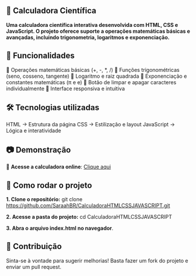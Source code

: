 ## 📌 Calculadora Científica
**Uma calculadora científica interativa desenvolvida com HTML, CSS e JavaScript. O projeto oferece suporte a operações matemáticas básicas e avançadas, incluindo trigonometria, logaritmos e exponenciação.**


## 🚀 Funcionalidades
📌 Operações matemáticas básicas (+, -, *, /)
📌 Funções trigonométricas (seno, cosseno, tangente)
📌 Logaritmo e raiz quadrada
📌 Exponenciação e constantes matemáticas (π e e)
📌 Botão de limpar e apagar caracteres individualmente
📌 Interface responsiva e intuitiva

## 🛠 Tecnologias utilizadas
HTML → Estrutura da página
CSS → Estilização e layout
JavaScript → Lógica e interatividade

## 📷 Demonstração  
🔗 **Acesse a calculadora online**: [Clique aqui](https://saraahbr.github.io/CalculadoraHTMLCSSJAVASCRIPT/)


## 📂 Como rodar o projeto
**1. Clone o repositório:**
git clone https://github.com/SaraahBR/CalculadoraHTMLCSSJAVASCRIPT.git

**2. Acesse a pasta do projeto:**
cd CalculadoraHTMLCSSJAVASCRIPT

**3. Abra o arquivo index.html no navegador**.

## 🤝 Contribuição
Sinta-se à vontade para sugerir melhorias! Basta fazer um fork do projeto e enviar um pull request.
